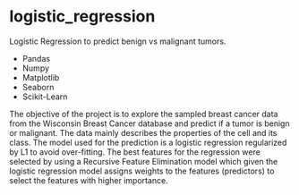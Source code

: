 # logistic_regression
Logistic Regression to predict benign vs malignant tumors. 
- Pandas
- Numpy
- Matplotlib
- Seaborn
- Scikit-Learn

The objective of the project is to explore the sampled breast cancer data from the Wisconsin Breast Cancer database and predict if a tumor is benign or malignant. 
The data mainly describes the properties of the cell and its class. The model used for the prediction is a logistic regression regularized by L1  to avoid over-fitting.
The best features for the regression were selected by using a Recursive Feature Elimination model which given
the logistic regression model assigns weights to the features (predictors) to select the features with higher importance.
